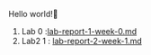 Hello world!👋 
1) Lab 0 :[lab-report-1-week-0.md](https://github.com/rishabh2k2/cse15l-lab-reports/blob/main/lab-report-1-week-0.html)
2) Lab2 1 : [lab-report-2-week-1.md](https://github.com/rishabh2k2/cse15l-lab-reports/blob/main/lab-report-2-week-1.html)
